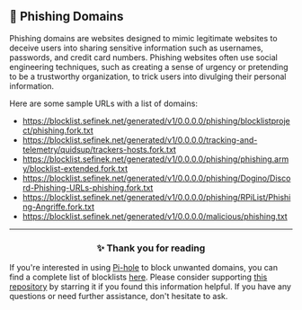 <!-- SEO DATA FOR BLOCKLIST.SEIFNEK.NET
* Title       : Phishing Domains
* Description : 
* Tags        :
* Canonical   : /viewer/info/block/Phishing
-->

## 🎣 Phishing Domains
Phishing domains are websites designed to mimic legitimate websites to deceive users into sharing sensitive information such as usernames, passwords, and credit card numbers.
Phishing websites often use social engineering techniques, such as creating a sense of urgency or pretending to be a trustworthy organization, to trick users into divulging their personal information.

Here are some sample URLs with a list of domains:
- https://blocklist.sefinek.net/generated/v1/0.0.0.0/phishing/blocklistproject/phishing.fork.txt
- https://blocklist.sefinek.net/generated/v1/0.0.0.0/tracking-and-telemetry/quidsup/trackers-hosts.fork.txt
- https://blocklist.sefinek.net/generated/v1/0.0.0.0/phishing/phishing.army/blocklist-extended.fork.txt
- https://blocklist.sefinek.net/generated/v1/0.0.0.0/phishing/Dogino/Discord-Phishing-URLs-phishing.fork.txt
- https://blocklist.sefinek.net/generated/v1/0.0.0.0/phishing/RPiList/Phishing-Angriffe.fork.txt
- https://blocklist.sefinek.net/generated/v1/0.0.0.0/malicious/phishing.txt


<hr>
<h3 align="center">✨ Thank you for reading</h3>
If you're interested in using <a href="../What%20is%20Pi-hole.md">Pi-hole</a> to block unwanted domains, you can find a complete list of blocklists <a href="../../lists/md/Pi-hole.md">here</a>.
Please consider supporting <a href="https://github.com/sefinek24/Sefinek-Blocklist-Collection" target="_blank">this repository</a> by starring it if you found this information helpful.
If you have any questions or need further assistance, don't hesitate to ask.